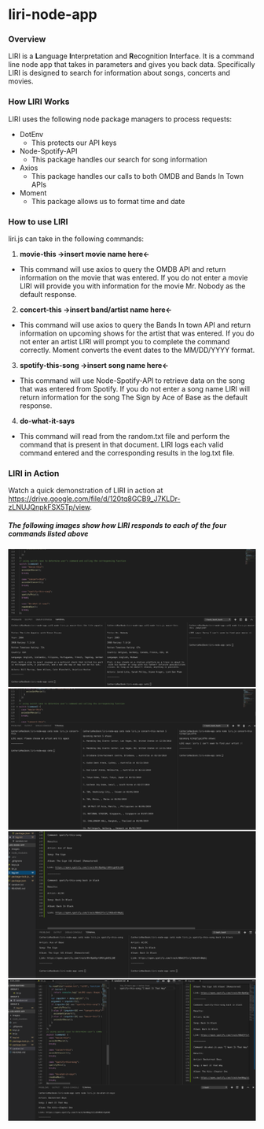 # liri-node-app
### Overview
LIRI is a **L**anguage **I**nterpretation and **R**ecognition **I**nterface. It is a command line node app that takes in parameters and gives you back data. Specifically LIRI is designed to search for information about songs, concerts and movies.

### How LIRI Works
LIRI uses the following node package managers to process requests:
* DotEnv
  - This protects our API keys
* Node-Spotify-API
  - This package handles our search for song information
* Axios
  - This package handles our calls to both OMDB and Bands In Town APIs
* Moment
  - This package allows us to format time and date
  
### How to use LIRI
liri.js can take in the following commands:
1. **movie-this ->insert movie name here<-**
  - This command will use axios to query the OMDB API and return information on the movie that was entered. If you do not enter a movie LIRI will provide you with information for the movie Mr. Nobody as the default response.
2. **concert-this ->insert band/artist name here<-**
  - This command will use axios to query the Bands In town API and return information on upcoming shows for the artist that was entered. If you do not enter an artist LIRI will prompt you to complete the command correctly. Moment converts the event dates to the MM/DD/YYYY format.
3. **spotify-this-song ->insert song name here<-**
  - This command will use Node-Spotify-API to retrieve data on the song that was entered from Spotify. If you do not enter a song name LIRI will return information for the song The Sign by Ace of Base as the default response.
4. **do-what-it-says**
  - This command will read from the random.txt file and perform the command that is present in that document.
LIRI logs each valid command entered and the corresponding results in the log.txt file.

### LIRI in Action
Watch a quick demonstration of LIRI in action at https://drive.google.com/file/d/120tq8GCB9_J7KLDr-zLNUJQnpkFSX5Tp/view.

##### The following images show how LIRI responds to each of the four commands listed above

![movie-this](https://github.com/catmblake/liri-node-app/blob/master/images/movie-this.png)
![concert-this](https://github.com/catmblake/liri-node-app/blob/master/images/concert-this.png)
![spotify-this-song](https://github.com/catmblake/liri-node-app/blob/master/images/spotify-this-song.png)
![do-what-it-says](https://github.com/catmblake/liri-node-app/blob/master/images/do-what-it-says.png)


